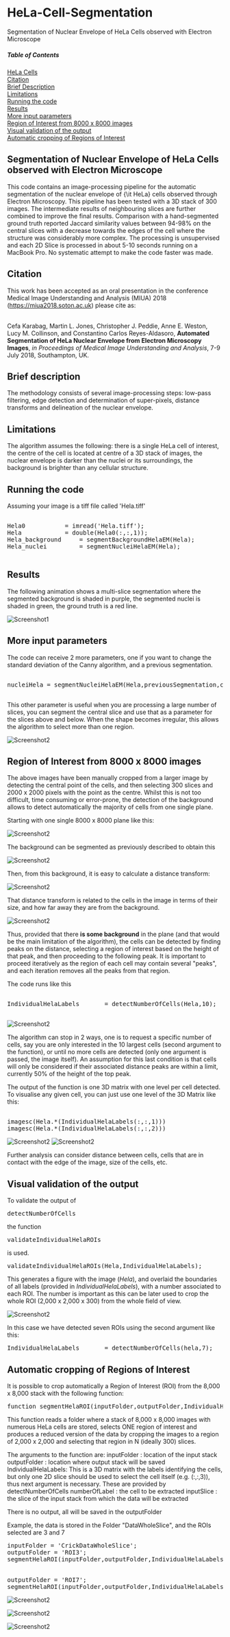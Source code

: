 # HeLa-Cell-Segmentation
Segmentation of Nuclear Envelope of HeLa Cells observed with Electron Microscope

##### Table of Contents  

[HeLa Cells](#HeLa)  
[Citation](#citation)   
[Brief Description](#description)   
[Limitations](#limitations)   
[Running the code](#running)   
[Results](#results)   
[More input parameters](#parameters)   
[Region of Interest from 8000 x 8000 images](#ROIS)   
[Visual validation of the output](#validation)  
[Automatic cropping of Regions of Interest](#cropping)  


<a name="HeLa"/>
<h2> Segmentation of Nuclear Envelope of HeLa Cells observed with Electron Microscope </h2>
</a>


This code contains an image-processing pipeline for the automatic segmentation of the nuclear envelope of {\it HeLa} cells 
observed through Electron Microscopy. This pipeline has been tested with a 3D stack of 300 images. 
The intermediate results of neighbouring slices are further combined to improve the final results. 
Comparison with a hand-segmented  ground truth reported Jaccard similarity values between 94-98% on 
the central slices with a decrease towards the edges of the cell where the structure was considerably more complex.
The processing is unsupervised and  each 2D Slice is processed in about 5-10 seconds running on a MacBook Pro. 
No systematic attempt to make the code faster was made.

<a name="citation"/>
<h2> Citation </h2>
</a>

This work has been accepted as an oral presentation in the conference Medical Image Understanding and Analysis (MIUA) 2018 (https://miua2018.soton.ac.uk) please cite as:

<br>
Cefa Karabag, Martin L. Jones, Christopher J. Peddie, Anne E. Weston, Lucy M. Collinson, and Constantino Carlos Reyes-Aldasoro, <b>Automated Segmentation of HeLa Nuclear Envelope from Electron Microscopy Images</b>,<i> in Proceedings of Medical Image Understanding and Analysis</i>, 7-9 July 2018, Southampton, UK.
<br>

<a name="description"/>
<h2> Brief description </h2>
</a>

The methodology consists of several image-processing steps: low-pass filtering, edge detection and determination of super-pixels, 
distance transforms and delineation of the nuclear envelope. 


<a name="limitations"/>
<h2>Limitations</h2>
</a>

The algorithm assumes the following: there is a single HeLa cell of interest, the  centre of the cell is located at centre 
of a 3D stack of images, 
the nuclear envelope is darker than the nuclei or its surroundings, the background is brighter than any cellular structure.



<a name="running"/>
<h2>Running the code</h2>
</a>

Assuming your image is a tiff file called 'Hela.tiff'

<pre class="codeinput">

Hela0 			= imread('Hela.tiff');
Hela 			= double(Hela0(:,:,1));   
Hela_background 	= segmentBackgroundHelaEM(Hela);
Hela_nuclei     	= segmentNucleiHelaEM(Hela);    

</pre>

<a name="results"/>
<h2>Results</h2>
</a>

The following animation shows a multi-slice segmentation where the segmented background is shaded in purple, 
the segmented nuclei is shaded in green, the ground truth is a red line.


![Screenshot1](Figures/Hela_CombinedB_2017_09_07.gif)



<a name="parameters"/>
<h2>More input parameters</h2>
</a>

The code can receive 2 more parameters, one if you want to change the standard deviation of the Canny algorithm, and a previous segmentation. 

<pre class="codeinput">

nucleiHela = segmentNucleiHelaEM(Hela,previousSegmentation,cannyStdValue)

</pre>

This other parameter is useful when you are processing a large number of slices, you can segment the central slice and use that as a parameter for the slices above and below. When the shape becomes irregular, this allows the algorithm to select more than one region.

![Screenshot2](Figures/Hela_MultipleRegions.png)

<a name="ROIS"/>
<h2>Region of Interest from 8000 x 8000 images</h2>
</a>

The above images have been manually cropped from a larger image by detecting the central point of the cells, and then selecting 300 slices and 2000 x 2000 pixels with the point as the centre. Whilst this is not too difficult, time consuming or error-prone, the detection of the background allows to detect automatically the majority of cells from one single plane.

Starting with one single 8000 x 8000 plane like this:

![Screenshot2](Figures/Original8000x8000.png)

The background can be segmented as previously described to obtain this

![Screenshot2](Figures/Background8000x8000.png)

Then, from this background, it is easy to calculate a distance transform:

![Screenshot2](Figures/DistanceFromBackground.png)

That distance transform is related to the cells in the image in terms of their size, and how far away they are from the background. 

![Screenshot2](Figures/DistanceFromBackground2.png)

Thus, provided that there <b>is some background</b> in the plane (and that would be the main limitation of the algorithm), the cells can be detected by finding peaks on the distance, selecting a region of interest based on the height of that peak, and then proceeding to the following peak. It is important to proceed iteratively as the region of each cell may contain several "peaks", and each iteration removes all the peaks from that region.

The code runs like this
<pre class="codeinput">

IndividualHelaLabels       = detectNumberOfCells(Hela,10);

</pre>

![Screenshot2](Figures/DetectCells_3.gif)

The algorithm can stop in 2 ways, one is to request a specific number of cells, say you are only interested in the 10 largest cells (second argument to the function), or until no more cells are detected (only one argument is passed, the image itself). An assumption for this last condition is that cells will only be considered if their associated distance peaks are within a limit, currently 50% of the height of the top peak.

The output of the function is one 3D matrix with one level per cell detected. To visualise any given cell, you can just use one level of the 3D Matrix like this:

<pre class="codeinput">

imagesc(Hela.*(IndividualHelaLabels(:,:,1)))
imagesc(Hela.*(IndividualHelaLabels(:,:,2)))
</pre>

![Screenshot2](Figures/Output1.png)
![Screenshot2](Figures/Output2.png)

Further analysis can consider distance between cells, cells that are in contact with the edge of the image, size of the cells, etc.


<a name="validation"/>
<h2>Visual validation of the output</h2>
</a>

To validate the output of <pre class="codeinput">detectNumberOfCells</pre>the function <pre class="codeinput">validateIndividualHelaROIs</pre>is used. 

<pre class="codeinput">
validateIndividualHelaROIs(Hela,IndividualHelaLabels);
</pre>
 
This generates a figure with the image (<i>Hela</i>), and overlaid the boundaries of all labels (provided in <i>IndividualHelaLabels</i>), with a number associated to each ROI. The number is important as this can be later used to crop the whole ROI (2,000 x 2,000 x 300) from the whole field of view.

![Screenshot2](Figures/ValidateOutput.png)

In this case we have detected seven ROIs using the second argument like this:

<pre class="codeinput">
IndividualHelaLabels       = detectNumberOfCells(hela,7);
</pre>


<a name="cropping"/>
<h2>Automatic cropping of Regions of Interest</h2>
</a>

It is possible to crop automatically a Region of Interest (ROI) from the 8,000 x 8,000 stack with the following function:

<pre class="codeinput">
function segmentHelaROI(inputFolder,outputFolder,IndividualHelaLabels,numberOfLabel,inputSlice)
</pre>

This function reads a folder where a stack of 8,000 x 8,000 images with numerous HeLa cells are stored, selects ONE region of interest and produces a reduced version of the data by cropping the images to a region of 2,000 x 2,000 and selecting that region in N (ideally 300) slices.

The arguments to the function are:
 inputFolder         : location of the input stack
 outputFolder        : location where output stack will be saved
 IndividualHelaLabels: This is a 3D matrix with the labels identifying 
                       the cells, but only one 2D slice should be used
                       to select the cell itself (e.g. (:,:,3)), thus
                       next argument is necessary. These are provided
                       by detectNumberOfCells
 numberOfLabel       : the cell to be extracted
 inputSlice          : the slice of the input stack from which the
                       data will be extracted

There is no output, all will be saved in the outputFolder

Example, the data is stored in the Folder "DataWholeSlice", and the ROIs selected are 3 and 7 

<pre class="codeinput">
inputFolder = 'CrickDataWholeSlice';
outputFolder = 'ROI3';
segmentHelaROI(inputFolder,outputFolder,IndividualHelaLabels,3)


outputFolder = 'ROI7';
segmentHelaROI(inputFolder,outputFolder,IndividualHelaLabels,7)
</pre>

![Screenshot2](Figures/WholeSlide.png)


![Screenshot2](Figures/ROI3.png)

![Screenshot2](Figures/ROI7.png)


